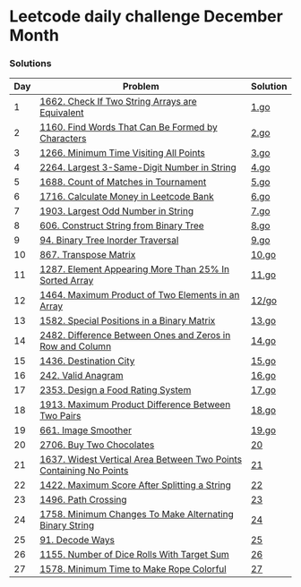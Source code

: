 # Leetcode daily challenge December Month

### Solutions

| Day | Problem | Solution |
| --- | ------- | -------- |
| 1 | [1662. Check If Two String Arrays are Equivalent](https://leetcode.com/problems/check-if-two-string-arrays-are-equivalent/description/) | [1.go](./1.go) |
| 2 | [1160. Find Words That Can Be Formed by Characters](https://leetcode.com/problems/find-words-that-can-be-formed-by-characters/description) | [2.go](./2.go) |
| 3 | [1266. Minimum Time Visiting All Points](https://leetcode.com/problems/minimum-time-visiting-all-points/description) | [3.go](./3.go) |
| 4 | [2264. Largest 3-Same-Digit Number in String](https://leetcode.com/problems/largest-3-same-digit-number-in-string/description) | [4.go](./4.go) |
| 5 | [1688. Count of Matches in Tournament](https://leetcode.com/problems/count-of-matches-in-tournament/description) | [5.go](./5.go) |
| 6 | [1716. Calculate Money in Leetcode Bank](https://leetcode.com/problems/calculate-money-in-leetcode-bank/description) | [6.go](./6.go) |
| 7 | [1903. Largest Odd Number in String](https://leetcode.com/problems/largest-odd-number-in-string/description) | [7.go](./7.go) |
| 8 | [606. Construct String from Binary Tree](https://leetcode.com/problems/construct-string-from-binary-tree/description) | [8.go](./8.go) |
| 9 | [94. Binary Tree Inorder Traversal](https://leetcode.com/problems/binary-tree-inorder-traversal/description) | [9.go](./9.go) |
| 10 | [867. Transpose Matrix](https://leetcode.com/problems/transpose-matrix/description) | [10.go](./10.go) |
| 11 | [1287. Element Appearing More Than 25% In Sorted Array](https://leetcode.com/problems/element-appearing-more-than-25-in-sorted-array/description) | [11.go](./11.go) |
| 12 | [1464. Maximum Product of Two Elements in an Array](https://leetcode.com/problems/maximum-product-of-two-elements-in-an-array/description) | [12/go](./12.go) |
| 13 | [1582. Special Positions in a Binary Matrix](https://leetcode.com/problems/special-positions-in-a-binary-matrix/description) | [13.go](./13.go) |
| 14 | [2482. Difference Between Ones and Zeros in Row and Column](https://leetcode.com/problems/difference-between-ones-and-zeros-in-row-and-column/description) | [14.go](./14.go) |
| 15 | [1436. Destination City](https://leetcode.com/problems/destination-city/description/) | [15.go](./15.go) |
| 16 | [242. Valid Anagram](https://leetcode.com/problems/valid-anagram/description) | [16.go](./16.go) |
| 17 | [2353. Design a Food Rating System](https://leetcode.com/problems/design-a-food-rating-system/description) | [17.go](./17.go) |
| 18 | [1913. Maximum Product Difference Between Two Pairs](https://leetcode.com/problems/maximum-product-difference-between-two-pairs/description) | [18.go](./18.go) |
| 19 | [661. Image Smoother](https://leetcode.com/problems/image-smoother/description) | [19.go](./19.go) |
| 20 | [2706. Buy Two Chocolates](https://leetcode.com/problems/buy-two-chocolates/description) | [20](./20.go) |
| 21 | [1637. Widest Vertical Area Between Two Points Containing No Points](https://leetcode.com/problems/widest-vertical-area-between-two-points-containing-no-points/description) | [21](./21.go) |
| 22 | [1422. Maximum Score After Splitting a String](https://leetcode.com/problems/maximum-score-after-splitting-a-string/description) | [22](./22.go) |
| 23 | [1496. Path Crossing](https://leetcode.com/problems/path-crossing/description) | [23](./23.go) |
| 24 | [1758. Minimum Changes To Make Alternating Binary String](https://leetcode.com/problems/minimum-changes-to-make-alternating-binary-string/description) | [24](./24.go) |
| 25 | [91. Decode Ways](https://leetcode.com/problems/decode-ways/description) | [25](./25.go) |
| 26 | [1155. Number of Dice Rolls With Target Sum](https://leetcode.com/problems/number-of-dice-rolls-with-target-sum/description) | [26](./26.go) |
| 27 | [1578. Minimum Time to Make Rope Colorful](https://leetcode.com/problems/number-of-dice-rolls-with-target-sum/description) | [27](./27.go) |